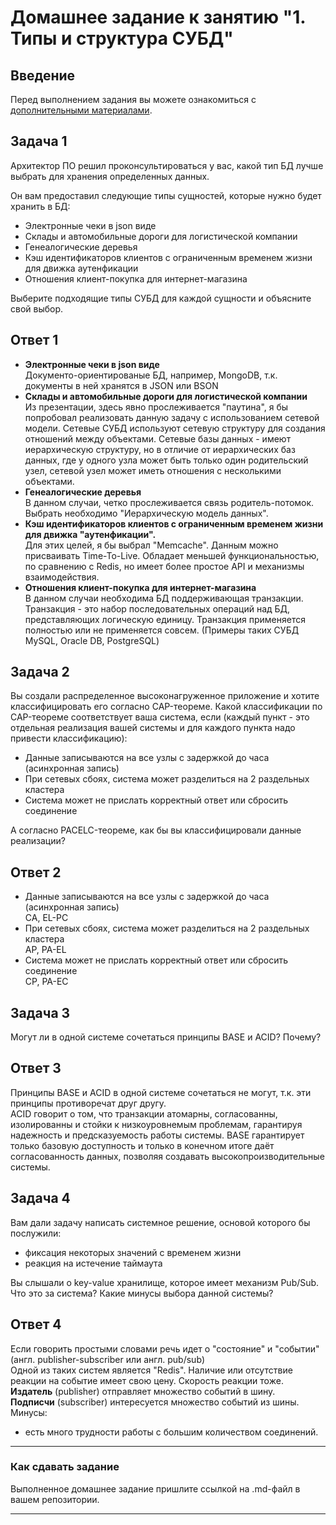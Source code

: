 # Домашнее задание к занятию "1. Типы и структура СУБД"

## Введение

Перед выполнением задания вы можете ознакомиться с 
[дополнительными материалами](https://github.com/netology-code/virt-homeworks/tree/virt-11/additional).

## Задача 1

Архитектор ПО решил проконсультироваться у вас, какой тип БД 
лучше выбрать для хранения определенных данных.

Он вам предоставил следующие типы сущностей, которые нужно будет хранить в БД:

- Электронные чеки в json виде
- Склады и автомобильные дороги для логистической компании
- Генеалогические деревья
- Кэш идентификаторов клиентов с ограниченным временем жизни для движка аутенфикации
- Отношения клиент-покупка для интернет-магазина

Выберите подходящие типы СУБД для каждой сущности и объясните свой выбор.

## Ответ 1
- **Электронные чеки в json виде**</br>
Документо-ориентированые БД, например, MongoDB, т.к. документы в ней хранятся в JSON или BSON
- **Склады и автомобильные дороги для логистической компании**</br>
Из презентации, здесь явно прослеживается "паутина", я бы попробовал реализовать данную задачу с использованием
сетевой модели. 
Сетевые СУБД используют сетевую структуру для создания отношений между объектами. Сетевые базы данных - имеют иерархическую структуру, 
но в отличие от иерархических баз данных, где у одного узла может быть только один родительский узел, сетевой узел может иметь отношения с несколькими объектами.
- **Генеалогические деревья**</br>
В данном случаи, четко прослеживается связь родитель-потомок. Выбрать необходимо "Иерархическую модель данных".
- **Кэш идентификаторов клиентов с ограниченным временем жизни для движка "аутенфикации".**</br>
Для этих целей, я бы выбрал "Memcache". Данным можно присваивать Time-To-Live. Обладает меньшей функциональностью, 
по сравнению с Redis, но имеет более простое API и механизмы взаимодействия.
- **Отношения клиент-покупка для интернет-магазина**</br>
В данном случаи необходима БД поддерживающая транзакции. Транзакция - это набор последовательных операций над БД, 
представляющих логическую единицу. Транзакция применяется полностью или не применяется совсем. (Примеры таких СУБД MySQL, Oracle DB, PostgreSQL)

## Задача 2

Вы создали распределенное высоконагруженное приложение и хотите классифицировать его согласно 
CAP-теореме. Какой классификации по CAP-теореме соответствует ваша система, если 
(каждый пункт - это отдельная реализация вашей системы и для каждого пункта надо привести классификацию):

- Данные записываются на все узлы с задержкой до часа (асинхронная запись)
- При сетевых сбоях, система может разделиться на 2 раздельных кластера
- Система может не прислать корректный ответ или сбросить соединение

А согласно PACELC-теореме, как бы вы классифицировали данные реализации?

## Ответ 2
- Данные записываются на все узлы с задержкой до часа (асинхронная запись) </br>
CA, EL-PC
- При сетевых сбоях, система может разделиться на 2 раздельных кластера</br>
AP, PA-EL
- Система может не прислать корректный ответ или сбросить соединение</br>
CP, PA-EC

## Задача 3

Могут ли в одной системе сочетаться принципы BASE и ACID? Почему?

## Ответ 3

Принципы BASE и ACID в одной системе сочетаться не могут, т.к. эти принципы противоречат друг другу.</br>
ACID говорит о том, что транзакции атомарны, согласованны, изолированны и стойки к низкоуровнемым проблемам, гарантируя</br>
надежность и предсказуемость работы системы. BASE гарантирует только базовую доступность и только в конечном итоге даёт </br>
согласованность данных, позволяя создавать высокопроизводительные системы.

## Задача 4

Вам дали задачу написать системное решение, основой которого бы послужили:

- фиксация некоторых значений с временем жизни
- реакция на истечение таймаута

Вы слышали о key-value хранилище, которое имеет механизм Pub/Sub. 
Что это за система? Какие минусы выбора данной системы?

## Ответ 4
Если говорить простыми словами речь идет о "состояние" и "событии" (англ. publisher-subscriber или англ. pub/sub)</br>
Одной из таких систем является "Redis". Наличие или отсутствие реакции на событие имеет свою цену. Скорость реакции тоже.</br>
**Издатель** (publisher) отправляет множество событий в шину.</br>
**Подписчи** (subscriber) интересуется множество событий из шины.
</br>
Минусы:
- есть много трудности работы с большим количеством соединений.

---

### Как cдавать задание

Выполненное домашнее задание пришлите ссылкой на .md-файл в вашем репозитории.

---